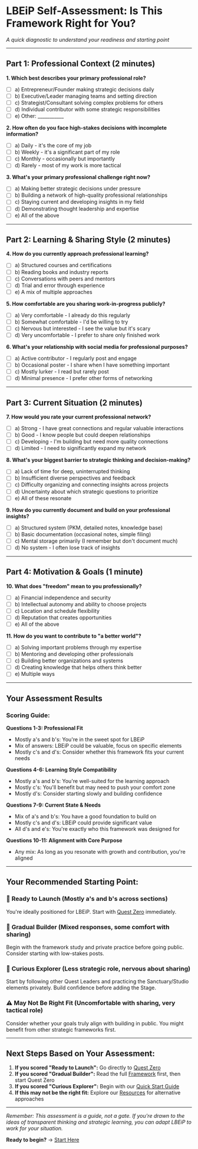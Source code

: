 # LBEiP Self-Assessment: Is This Framework Right for You?

*A quick diagnostic to understand your readiness and starting point*

---

## Part 1: Professional Context (2 minutes)

**1. Which best describes your primary professional role?**
- [ ] a) Entrepreneur/Founder making strategic decisions daily
- [ ] b) Executive/Leader managing teams and setting direction  
- [ ] c) Strategist/Consultant solving complex problems for others
- [ ] d) Individual contributor with some strategic responsibilities
- [ ] e) Other: ___________

**2. How often do you face high-stakes decisions with incomplete information?**
- [ ] a) Daily - it's the core of my job
- [ ] b) Weekly - it's a significant part of my role
- [ ] c) Monthly - occasionally but importantly
- [ ] d) Rarely - most of my work is more tactical

**3. What's your primary professional challenge right now?**
- [ ] a) Making better strategic decisions under pressure
- [ ] b) Building a network of high-quality professional relationships
- [ ] c) Staying current and developing insights in my field
- [ ] d) Demonstrating thought leadership and expertise
- [ ] e) All of the above

---

## Part 2: Learning & Sharing Style (2 minutes)

**4. How do you currently approach professional learning?**
- [ ] a) Structured courses and certifications
- [ ] b) Reading books and industry reports
- [ ] c) Conversations with peers and mentors
- [ ] d) Trial and error through experience
- [ ] e) A mix of multiple approaches

**5. How comfortable are you sharing work-in-progress publicly?**
- [ ] a) Very comfortable - I already do this regularly
- [ ] b) Somewhat comfortable - I'd be willing to try
- [ ] c) Nervous but interested - I see the value but it's scary
- [ ] d) Very uncomfortable - I prefer to share only finished work

**6. What's your relationship with social media for professional purposes?**
- [ ] a) Active contributor - I regularly post and engage
- [ ] b) Occasional poster - I share when I have something important
- [ ] c) Mostly lurker - I read but rarely post
- [ ] d) Minimal presence - I prefer other forms of networking

---

## Part 3: Current Situation (2 minutes)

**7. How would you rate your current professional network?**
- [ ] a) Strong - I have great connections and regular valuable interactions
- [ ] b) Good - I know people but could deepen relationships
- [ ] c) Developing - I'm building but need more quality connections
- [ ] d) Limited - I need to significantly expand my network

**8. What's your biggest barrier to strategic thinking and decision-making?**
- [ ] a) Lack of time for deep, uninterrupted thinking
- [ ] b) Insufficient diverse perspectives and feedback
- [ ] c) Difficulty organizing and connecting insights across projects
- [ ] d) Uncertainty about which strategic questions to prioritize
- [ ] e) All of these resonate

**9. How do you currently document and build on your professional insights?**
- [ ] a) Structured system (PKM, detailed notes, knowledge base)
- [ ] b) Basic documentation (occasional notes, simple filing)
- [ ] c) Mental storage primarily (I remember but don't document much)
- [ ] d) No system - I often lose track of insights

---

## Part 4: Motivation & Goals (1 minute)

**10. What does "freedom" mean to you professionally?**
- [ ] a) Financial independence and security
- [ ] b) Intellectual autonomy and ability to choose projects
- [ ] c) Location and schedule flexibility
- [ ] d) Reputation that creates opportunities
- [ ] e) All of the above

**11. How do you want to contribute to "a better world"?**
- [ ] a) Solving important problems through my expertise
- [ ] b) Mentoring and developing other professionals
- [ ] c) Building better organizations and systems
- [ ] d) Creating knowledge that helps others think better
- [ ] e) Multiple ways

---

## Your Assessment Results

### Scoring Guide:

**Questions 1-3: Professional Fit**
- Mostly a's and b's: You're in the sweet spot for LBEiP
- Mix of answers: LBEiP could be valuable, focus on specific elements
- Mostly c's and d's: Consider whether this framework fits your current needs

**Questions 4-6: Learning Style Compatibility**  
- Mostly a's and b's: You're well-suited for the learning approach
- Mostly c's: You'll benefit but may need to push your comfort zone
- Mostly d's: Consider starting slowly and building confidence

**Questions 7-9: Current State & Needs**
- Mix of a's and b's: You have a good foundation to build on
- Mostly c's and d's: LBEiP could provide significant value
- All d's and e's: You're exactly who this framework was designed for

**Questions 10-11: Alignment with Core Purpose**
- Any mix: As long as you resonate with growth and contribution, you're aligned

---

## Your Recommended Starting Point:

### 🚀 **Ready to Launch** (Mostly a's and b's across sections)
You're ideally positioned for LBEiP. Start with [Quest Zero](quest-zero.md) immediately.

### 🌱 **Gradual Builder** (Mixed responses, some comfort with sharing)
Begin with the framework study and private practice before going public. Consider starting with low-stakes posts.

### 🤔 **Curious Explorer** (Less strategic role, nervous about sharing)
Start by following other Quest Leaders and practicing the Sanctuary/Studio elements privately. Build confidence before adding the Stage.

### ⚠️ **May Not Be Right Fit** (Uncomfortable with sharing, very tactical role)
Consider whether your goals truly align with building in public. You might benefit from other strategic frameworks first.

---

## Next Steps Based on Your Assessment:

1. **If you scored "Ready to Launch":** Go directly to [Quest Zero](quest-zero.md)
2. **If you scored "Gradual Builder":** Read the full [Framework](framework.md) first, then start Quest Zero
3. **If you scored "Curious Explorer":** Begin with our [Quick Start Guide](quick-start.md)
4. **If this may not be the right fit:** Explore our [Resources](../resources/) for alternative approaches

---

*Remember: This assessment is a guide, not a gate. If you're drawn to the ideas of transparent thinking and strategic learning, you can adapt LBEiP to work for your situation.*

**Ready to begin?** → [Start Here](quest-zero.md) 